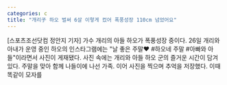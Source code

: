 ```yaml
---
categories: c
title: "개리子 하오 벌써 6살 이렇게 컸어 폭풍성장 110cm 넘었어요"
---
```

[스포츠조선닷컴 정안지 기자] 가수 개리의 아들 하오가 폭풍성장 중이다. 26일 개리와 아내가 운영 중인 하오의 인스타그램에는 "날 좋은 주말♥ #하오네 주말 #아빠와 아들"이라면서 사진이 게재됐다. 사진 속에는 개리와 아들 하오 군의 즐거운 시간이 담겨있다. 주말을 맞아 함께 나들이에 나선 가족. 이어 사진을 찍으며 추억을 저장했다. 이때 똑같이 모자를 